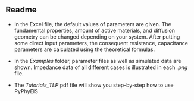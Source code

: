 ## Readme 

- In the Excel file, the default values of parameters are given. The fundamental properties, amount of active materials, and diffusion geometry can be changed depending on your system. After putting some direct input parameters, the consequent resistance, capacitance parameters are calculated using the theoretical formulas.

- In the *Examples* folder, parameter files as well as simulated data are shown. Impedance data of all different cases is illustrated in each *.png* file.

- The *Tutorials_TLP* pdf file will show you step-by-step how to use PyPhyEIS
